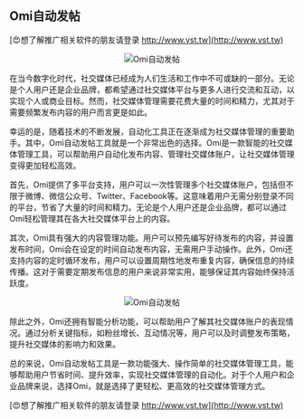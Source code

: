 ## **Omi自动发帖**

[😍想了解推广相关软件的朋友请登录 http://www.vst.tw](http://www.vst.tw)

 <center><img src="https://vst.tw/MP4/tuiguang/png/2.png" alt="Omi自动发帖"></center>

在当今数字化时代，社交媒体已经成为人们生活和工作中不可或缺的一部分。无论是个人用户还是企业品牌，都希望通过社交媒体平台与更多人进行交流和互动，以实现个人或商业目标。然而，社交媒体管理需要花费大量的时间和精力，尤其对于需要频繁发布内容的用户而言更是如此。

幸运的是，随着技术的不断发展，自动化工具正在逐渐成为社交媒体管理的重要助手。其中，Omi自动发帖工具就是一个非常出色的选择。Omi是一款智能的社交媒体管理工具，可以帮助用户自动化发布内容、管理社交媒体账户，让社交媒体管理变得更加轻松高效。

首先，Omi提供了多平台支持，用户可以一次性管理多个社交媒体账户，包括但不限于微博、微信公众号、Twitter、Facebook等。这意味着用户无需分别登录不同的平台，节省了大量的时间和精力。无论是个人用户还是企业品牌，都可以通过Omi轻松管理其在各大社交媒体平台上的内容。

其次，Omi具有强大的内容管理功能。用户可以预先编写好待发布的内容，并设置发布时间，Omi会在设定的时间自动发布内容，无需用户手动操作。此外，Omi还支持内容的定时循环发布，用户可以设置周期性地发布重复内容，确保信息的持续传播。这对于需要定期发布信息的用户来说非常实用，能够保证其内容始终保持活跃度。

 <center><img src="https://vst.tw/MP4/tuiguang/png/7.png" alt="Omi自动发帖"></center>

除此之外，Omi还拥有智能分析功能，可以帮助用户了解其社交媒体账户的表现情况。通过分析关键指标，如粉丝增长、互动情况等，用户可以及时调整发布策略，提升社交媒体的影响力和效果。

总的来说，Omi自动发帖工具是一款功能强大、操作简单的社交媒体管理工具，能够帮助用户节省时间、提升效率，实现社交媒体管理的自动化。对于个人用户和企业品牌来说，选择Omi，就是选择了更轻松、更高效的社交媒体管理方式。

[😍想了解推广相关软件的朋友请登录 http://www.vst.tw](http://www.vst.tw)



